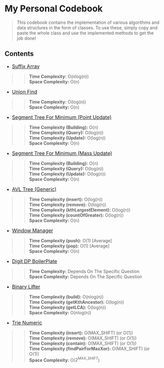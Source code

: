 # My Personal Codebook
> This codebook contains the implementation of various algorithms and data structures in the form of classes. To use these, simply copy and paste the whole class and use the implemented methods to get the job done!

## Contents

- <font size="3"> [Suffix Array](Suffix_Array.txt) </font>
>> **Time Complexity:** O(nlog(n))<br />
>> **Space Complexity:** O(n)

- <font size="3"> [Union Find](Union_Find.txt) </font>
>> **Time Complexity:** O(log(n))<br />
>> **Space Complexity:** O(n)

- <font size="3">[Segment Tree For Minimum (Point Update)](Segment_Tree_Point.txt) </font>
>> **Time Complexity (Building):** O(n) <br />
>> **Time Complexity (Query):** O(log(n)) <br />
>> **Time Complexity (Update):** O(log(n)) <br />
>> **Space Complexity:** O(n)

- <font size="3">[Segment Tree For Minimum (Mass Update)](Segment_Tree_Mass.txt) </font>
>> **Time Complexity (Building):** O(n) <br />
>> **Time Complexity (Query):** O(log(n)) <br />
>> **Time Complexity (Update):** O(log(n)) <br />
>> **Space Complexity:** O(n)

- <font size="3">[AVL Tree (Generic)](AVL_Tree.txt) </font>
>> **Time Complexity (insert):** O(log(n)) <br />
>> **Time Complexity (remove):** O(log(n)) <br />
>> **Time Complexity (kthLargestElement):** O(log(n)) <br />
>> **Time Complexity (countOfGreater):** O(log(n)) <br />
>> **Space Complexity:** O(n)

- <font size="3">[Window Manager](Window_Manager.txt) </font>
>> **Time Complexity (push):** O(1) [Average] <br />
>> **Time Complexity (pop):** O(1) [Average] <br />
>> **Space Complexity:** O(n)

- <font size="3">[Digit DP BoilerPlate](Digit_DP_BoilerPlate.txt) </font>
>> **Time Complexity:** Depends On The Specific Question <br />
>> **Space Complexity:** Depends On The Specific Question

- <font size="3">[Binary Lifter](Binary_Lifter.txt) </font>
>> **Time Complexity (build):** O(nlog(n)) <br />
>> **Time Complexity (getKthAncestor):** O(log(n)) <br />
>> **Time Complexity (getLCA):** O(log(n)) <br />
>> **Space Complexity:** O(nlog(n))

- <font size="3">[Trie Numeric](Trie_Numeric.txt) </font>
>> **Time Complexity (insert):** O(MAX_SHIFT) (or O(1)) <br />
>> **Time Complexity (remove):** O(MAX_SHIFT) (or O(1)) <br />
>> **Time Complexity (contain):** O(MAX_SHIFT) (or O(1)) <br />
>> **Time Complexity (findPairForMaxXor):** O(MAX_SHIFT) (or O(1)) <br />
>> **Space Complexity:** O($2^{MAX\_SHIFT}$)